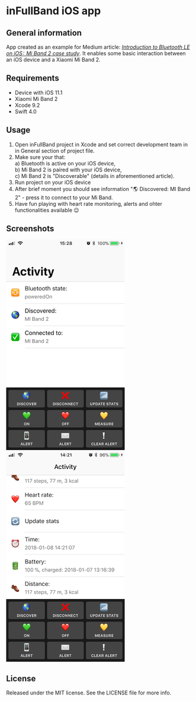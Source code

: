 # inFullBand iOS app

## General information

App created as an example for Medium article: [*Introduction to Bluetooth LE on iOS :  Mi Band 2 case study*](https://blog.infullmobile.com/introduction-to-bluetooth-le-on-ios-mi-band-2-case-study-343153921877).
It enables some basic interaction between an iOS device and a Xiaomi Mi Band 2.

## Requirements

- Device with iOS 11.1
- Xiaomi Mi Band 2
- Xcode 9.2
- Swift 4.0

## Usage

1. Open inFullBand project in Xcode and set correct development team in in General section of project file.
2. Make sure your that:  
    a) Bluetooth is active on your iOS device,  
    b) Mi Band 2 is paired with your iOS device,  
    c) Mi Band 2 is "Discoverable" (details in aforementioned article).  
3. Run project on your iOS device
4. After brief moment you should see information "🌎 Discovered: MI Band 2" - press it to connect to your Mi Band.
5. Have fun playing with heart rate monitoring, alerts and ohter functionalities available 😉

## Screenshots

![inFullBand screenshot 1](./blob/screenshot1.png) ![inFullBand screenshot 2](./blob/screenshot2.png)

## License

Released under the MIT license. See the LICENSE file for more info.
